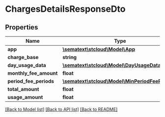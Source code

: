 # ChargesDetailsResponseDto

## Properties
Name | Type | Description | Notes
------------ | ------------- | ------------- | -------------
**app** | [**\sematext\stcloud\Model\App**](App.md) |  | [optional] 
**charge_base** | **string** |  | [optional] 
**day_usage_data** | [**\sematext\stcloud\Model\DayUsageData[]**](DayUsageData.md) |  | [optional] 
**monthly_fee_amount** | **float** |  | [optional] 
**period_fee_periods** | [**\sematext\stcloud\Model\MinPeriodFeePeriod[]**](MinPeriodFeePeriod.md) |  | [optional] 
**total_amount** | **float** |  | [optional] 
**usage_amount** | **float** |  | [optional] 

[[Back to Model list]](../../README.md#documentation-for-models) [[Back to API list]](../../README.md#documentation-for-api-endpoints) [[Back to README]](../../README.md)

